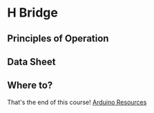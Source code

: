 # H Bridge

## Principles of Operation

## Data Sheet

## Where to?

That's the end of this course! 
<a href="https://domhnallohanlon.github.io/arduinonotes" class="btn btn-success"> Arduino Resources</a>
